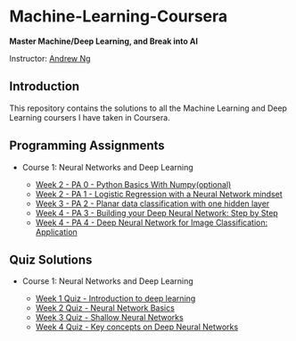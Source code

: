# Machine-Learning-Coursera

**Master Machine/Deep Learning, and Break into AI**

Instructor: [Andrew Ng](http://www.andrewng.org/)

## Introduction

This repository contains the solutions to all the Machine Learning and Deep Learning coursers I have taken in Coursera.

## Programming Assignments

- Course 1: Neural Networks and Deep Learning

  - [Week 2 - PA 0 - Python Basics With Numpy(optional)](https://github.com/rakeshbal99/Machine-Learning-Coursera/blob/master/Deep%20Learning%20Specialisation/Neural%20Networks%20And%20Deep%20Learning/Python%20Basics%20With%20Numpy.ipynb)
  - [Week 2 - PA 1 - Logistic Regression with a Neural Network mindset](https://github.com/rakeshbal99/Machine-Learning-Coursera/blob/master/Deep%20Learning%20Specialisation/Neural%20Networks%20And%20Deep%20Learning/Logistic%20Regression%20with%20a%20Neural%20Network%20mindset.ipynb)
  - [Week 3 - PA 2 - Planar data classification with one hidden layer](https://github.com/rakeshbal99/Machine-Learning-Coursera/blob/master/Deep%20Learning%20Specialisation/Neural%20Networks%20And%20Deep%20Learning/Planar%20data%20classification%20with%20one%20hidden%20layer.ipynb)
  - [Week 4 - PA 3 - Building your Deep Neural Network: Step by Step](https://github.com/rakeshbal99/Machine-Learning-Coursera/blob/master/Deep%20Learning%20Specialisation/Neural%20Networks%20And%20Deep%20Learning/Building%20your%20Deep%20Neural%20Network-Step%20by%20Step.ipynb)
  - [Week 4 - PA 4 - Deep Neural Network for Image Classification: Application](https://github.com/rakeshbal99/Machine-Learning-Coursera/blob/master/Deep%20Learning%20Specialisation/Neural%20Networks%20And%20Deep%20Learning/Deep%20Neural%20Network-Application.ipynb)


## Quiz Solutions

- Course 1: Neural Networks and Deep Learning

  - [Week 1 Quiz - Introduction to deep learning](https://github.com/rakeshbal99/Machine-Learning-Coursera/blob/master/Deep%20Learning%20Specialisation/Neural%20Networks%20And%20Deep%20Learning/Week%201%20Quiz%20-%20Introduction%20to%20deep%20learning.md)
  - [Week 2 Quiz - Neural Network Basics](https://github.com/rakeshbal99/Machine-Learning-Coursera/blob/master/Deep%20Learning%20Specialisation/Neural%20Networks%20And%20Deep%20Learning/Week%202%20Quiz%20-%20Neural%20Network%20Basics.md)
  - [Week 3 Quiz - Shallow Neural Networks](https://github.com/rakeshbal99/Machine-Learning-Coursera/blob/master/Deep%20Learning%20Specialisation/Neural%20Networks%20And%20Deep%20Learning/Week%203%20Quiz%20-%20Shallow%20Neural%20Networks.md)
  - [Week 4 Quiz - Key concepts on Deep Neural Networks](https://github.com/rakeshbal99/Machine-Learning-Coursera/blob/master/Deep%20Learning%20Specialisation/Neural%20Networks%20And%20Deep%20Learning/Week%204%20Quiz%20-%20Key%20concepts%20on%20Deep%20Neural%20Networks.md)